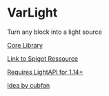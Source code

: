 # VarLight #
Turn any block into a light source

[Core Library](https://github.com/flori-schwa/VarLightCore)

[Link to Spigot Ressource](https://www.spigotmc.org/resources/varlight.65268/)

[Requires LightAPI for 1.14+](https://github.com/Qveshn/LightAPI)

[Idea by cubfan](https://www.youtube.com/watch?v=FbuSkIbJ5I4)
